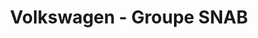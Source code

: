 ---
title: "Volkswagen - Groupe SNAB"
url: /saint-leonard/volkswagen-groupe-snab/
shop: Autohaus
---
